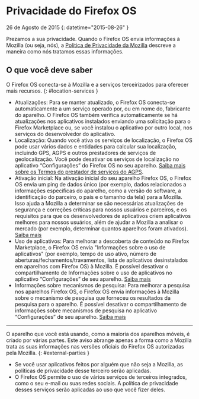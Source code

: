 ﻿# Privacidade do Firefox OS

26 de Agosto de 2015
{: datetime="2015-08-26" }

Prezamos a sua privacidade. Quando o Firefox OS envia informações à Mozilla (ou seja, nós), a [Politica de Privacidade da Mozilla](https://www.mozilla.org/privacy/) descreve a maneira como nós tratamos essas informações.

## O que você deve saber

O Firefox OS conecta-se à Mozilla e a serviços terceirizados para oferecer mais recursos.
{: #location-services }

* Atualizações: Para se manter atualizado, o Firefox OS conecta-se automaticamente a um serviço operado por, ou em nome do, fabricante do aparelho. O Firefox OS também verifica automaticamente se há atualizações nos aplicativos instalados enviando uma solicitação para o Firefox Marketplace ou, se você instalou o aplicativo por outro local, nos serviços do desenvolvedor do aplicativo.
* Localização: Quando você ativa os serviços de localização, o Firefox OS pode usar vários dados e entidades para calcular sua localização, incluindo GPS, AGPS e outros prestadores de serviços de geolocalização. Você pode desativar os serviços de localização no aplicativo “Configurações” do Firefox OS no seu aparelho. [Saiba mais sobre os Termos do prestador de serviços do AGPS](https://wiki.mozilla.org/Firefox_OS/AGPS_service_provider_terms).
* Ativação inicial: Na ativação inicial do seu aparelho Firefox OS, o Firefox OS envia um ping de dados único (por exemplo, dados relacionados a informações específicas do aparelho, como a versão do software, a identificação do parceiro, o país e o tamanho da tela) para a Mozilla. Isso ajuda a Mozilla a determinar se são necessárias atualizações de segurança e correções críticas para nossos usuários e parceiros, e os requisitos para que os desenvolvedores de aplicativos criem aplicativos melhores para nossos usuários, além de ajudar a Mozilla a analisar o mercado (por exemplo, determinar quantos aparelhos foram ativados). [Saiba mais](https://wiki.mozilla.org/Firefox_OS/Metrics/activationping)
* Uso de aplicativos: Para melhorar a descoberta de conteúdo no Firefox Marketplace, o Firefox OS envia "Informações sobre o uso de aplicativos" (por exemplo, tempo de uso ativo, número de aberturas/fechamentos/travamentos, lista de aplicativos desinstalados em aparelhos com Firefox OS) à Mozilla. É possível desativar o compartilhamento de Informações sobre o uso de aplicativos no aplicativo “Configurações” de seu aparelho. [Saiba mais](https://wiki.mozilla.org/FirefoxOS/Metrics/App_Usage)
* Informações sobre mecanismos de pesquisa: Para melhorar a pesquisa nos aparelhos Firefox OS, o Firefox OS envia informações à Mozilla sobre o mecanismo de pesquisa que forneceu os resultados da pesquisa para o aparelho. É possível desativar o compartilhamento de informações sobre mecanismos de pesquisa no aplicativo “Configurações” de seu aparelho. [Saiba mais](https://wiki.mozilla.org/FirefoxOS/Metrics/App_Usage)

---------------------------------------

O aparelho que você está usando, como a maioria dos aparelhos móveis, é criado por várias partes. Este aviso abrange apenas a forma como a Mozilla trata as suas informações nas versões oficiais do Firefox OS autorizadas pela Mozilla.
{: #external-parties }

* Se você usar aplicativos feitos por alguém que não seja a Mozilla, as políticas de privacidade desse terceiro serão aplicadas.
* O Firefox OS permite o uso de vários serviços de terceiros integrados, como o seu e-mail ou suas redes sociais. A política de privacidade desses serviços serão aplicadas ao uso que você fizer deles.

